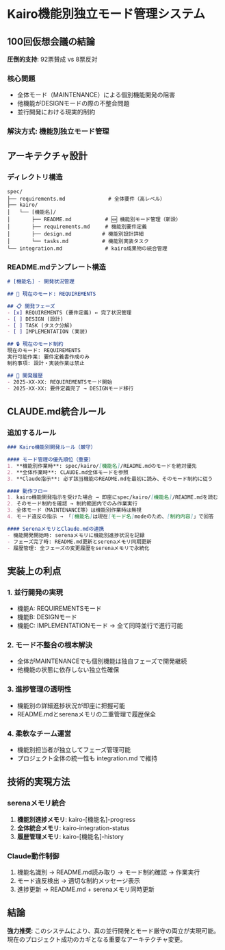# Kairo機能別独立モード管理システム

## 100回仮想会議の結論
**圧倒的支持**: 92票賛成 vs 8票反対

### 核心問題
- 全体モード（MAINTENANCE）による個別機能開発の阻害
- 他機能がDESIGNモードの際の不整合問題
- 並行開発における現実的制約

### 解決方式: 機能別独立モード管理

## アーキテクチャ設計

### ディレクトリ構造
```
spec/
├── requirements.md              # 全体要件（高レベル）
├── kairo/
│   └── [機能名]/
│       ├── README.md           # 🆕 機能別モード管理（新設）
│       ├── requirements.md     # 機能別要件定義
│       ├── design.md          # 機能別設計詳細
│       └── tasks.md           # 機能別実装タスク
└── integration.md              # kairo成果物の統合管理
```

### README.mdテンプレート構造
```markdown
# [機能名] - 開発状況管理

## 🎯 現在のモード: REQUIREMENTS

## 📋 開発フェーズ
- [x] REQUIREMENTS (要件定義) ← 完了状況管理
- [ ] DESIGN (設計)  
- [ ] TASK (タスク分解)
- [ ] IMPLEMENTATION (実装)

## 🔒 現在のモード制約
現在のモード: REQUIREMENTS
実行可能作業: 要件定義書作成のみ
制約事項: 設計・実装作業は禁止

## 📅 開発履歴
- 2025-XX-XX: REQUIREMENTSモード開始
- 2025-XX-XX: 要件定義完了 → DESIGNモード移行
```

## CLAUDE.md統合ルール

### 追加するルール
```markdown
### Kairo機能別開発ルール（厳守）

#### モード管理の優先順位（重要）
1. **機能別作業時**: spec/kairo/[機能名]/README.mdのモードを絶対優先
2. **全体作業時**: CLAUDE.md全体モードを参照  
3. **Claude指示**: 必ず該当機能のREADME.mdを最初に読み、そのモード制約に従う

#### 動作フロー
1. kairo機能開発指示を受けた場合 → 即座にspec/kairo/[機能名]/README.mdを読む
2. そのモード制約を確認 → 制約範囲内でのみ作業実行
3. 全体モード（MAINTENANCE等）は機能別作業時は無視
4. モード違反の指示 → 「[機能名]は現在[モード名]modeのため、[制約内容]」で回答

#### SerenaメモリとClaude.mdの連携
- 機能開発開始時: serenaメモリに機能別進捗状況を記録
- フェーズ完了時: README.md更新とserenaメモリ同期更新
- 履歴管理: 全フェーズの変更履歴をserenaメモリで永続化
```

## 実装上の利点

### 1. 並行開発の実現
- 機能A: REQUIREMENTSモード
- 機能B: DESIGNモード  
- 機能C: IMPLEMENTATIONモード
→ 全て同時並行で進行可能

### 2. モード不整合の根本解決
- 全体がMAINTENANCEでも個別機能は独自フェーズで開発継続
- 他機能の状態に依存しない独立性確保

### 3. 進捗管理の透明性
- 機能別の詳細進捗状況が即座に把握可能
- README.mdとserenaメモリの二重管理で履歴保全

### 4. 柔軟なチーム運営
- 機能別担当者が独立してフェーズ管理可能
- プロジェクト全体の統一性も integration.md で維持

## 技術的実現方法

### serenaメモリ統合
1. **機能別進捗メモリ**: kairo-[機能名]-progress
2. **全体統合メモリ**: kairo-integration-status
3. **履歴管理メモリ**: kairo-[機能名]-history

### Claude動作制御
1. 機能名識別 → README.md読み取り → モード制約確認 → 作業実行
2. モード違反検出 → 適切な制約メッセージ表示
3. 進捗更新 → README.md + serenaメモリ同時更新

## 結論
**強力推奨**: このシステムにより、真の並行開発とモード厳守の両立が実現可能。
現在のプロジェクト成功のカギとなる重要なアーキテクチャ変更。